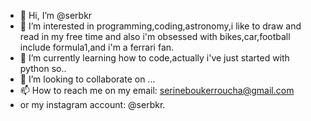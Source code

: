 - 👋 Hi, I’m @serbkr
- 👀 I’m interested in programming,coding,astronomy,i like to draw and read in my free time and also i'm obsessed with bikes,car,football include formula1,and i'm a ferrari fan.
- 🌱 I’m currently learning how to code,actually i've just started with python so..
- 💞️ I’m looking to collaborate on ...
- 📫 How to reach me on my email: serineboukerroucha@gmail.com
- or my instagram account: @serbkr.

<!---
serbkr/serbkr is a ✨ special ✨ repository because its `README.md` (this file) appears on your GitHub profile.
You can click the Preview link to take a look at your changes.
--->
